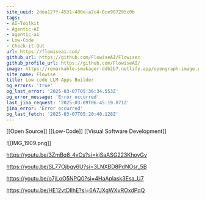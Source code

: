 ```yaml
---
site_uuid: 2dea127f-4531-480e-a2c4-0ce907295c0b
tags:
- AI-Toolkit
- Agentic-AI
- agentic-ai
- Low-Code
- Check-it-Out
url: https://flowiseai.com/
github_url: https://github.com/FlowiseAI/Flowisec
github_profile_url: https://github.com/FlowiseAI/
image: https://remarkable-smakager-ddb2b7.netlify.app/opengraph-image.png?2eca201df198027c
site_name: Flowise
title: Low code LLM Apps Builder
og_errors: 'true'
og_last_error: '2025-03-07T05:36:34.553Z'
og_error_message: 'Error occurred'
last_jina_request: '2025-03-09T06:45:19.071Z'
jina_error: 'Error occurred'
og_last_fetch: '2025-03-07T05:20:40.128Z'
---
```

[[Open Source]] [[Low-Code]] [[Visual Software Development]]

![[IMG_1909.png]]

https://youtu.be/3ZmBq8_4vCs?si=kjSaASG223KhoyGv

https://youtu.be/SL77Ojbgy6U?si=3LNXBD8PdNOsr_5B

https://youtu.be/o7jLoO5NPQ0?si=4HaAplask3Esa_U7

https://youtu.be/HE12vtDIlhE?si=6A7JXgWXvROxdPqQ
